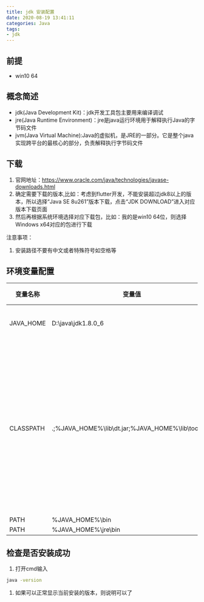 ```yaml
---
title: jdk 安装配置
date: 2020-08-19 13:41:11
categories: Java
tags: 
- jdk
---
```


## 前提
* win10 64

## 概念简述 
* jdk(Java Development Kit)：jdk开发工具包主要用来编译调试
* jre(Java Runtime Environment)：jre是java运行环境用于解释执行Java的字节码文件
* jvm(Java Virtual Machine):Java的虚拟机，是JRE的一部分。它是整个java实现跨平台的最核心的部分，负责解释执行字节码文件

## 下载
1. 官网地址：https://www.oracle.com/java/technologies/javase-downloads.html
1. 确定需要下载的版本,比如：考虑到flutter开发，不能安装超过jdk8以上的版本，所以选择“Java SE 8u261”版本下载，点击“JDK DOWNLOAD”进入对应版本下载页面
1. 然后再根据系统环境选择对应下载包，比如：我的是win10 64位，则选择Windows x64对应的包进行下载

注意事项：
1. 安装路径不要有中文或者特殊符号如空格等

## 环境变量配置

变量名称 | 变量值 | 描述说明
------- | ------ | -------
JAVA_HOME | D:\java\jdk1.8.0_6 | jdk的安装目录
CLASSPATH |  .;%JAVA_HOME%\lib\dt.jar;%JAVA_HOME%\lib\tools.jar | 告诉Java执行环境，在哪些目录下可以找到所要执行的Java程序所需要的类或者包
PATH | %JAVA_HOME%\bin |
PATH | %JAVA_HOME%\jre\bin |

## 检查是否安装成功
1. 打开cmd输入
```sh
java -version
```
1. 如果可以正常显示当前安装的版本，则说明可以了

